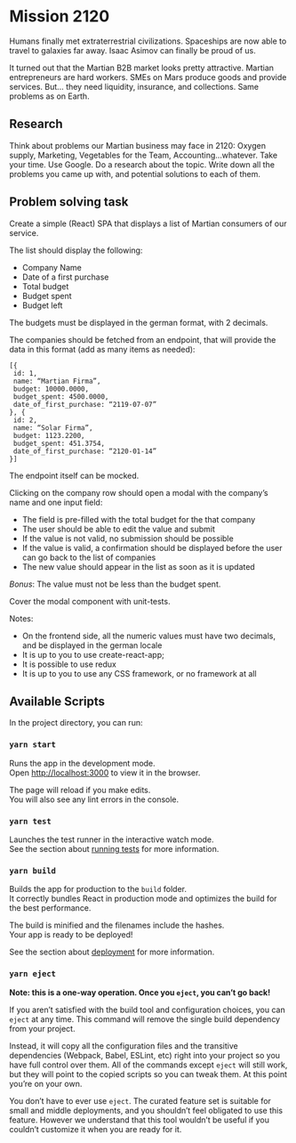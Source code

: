 # Mission 2120

Humans finally met extraterrestrial civilizations. Spaceships are now able to travel to galaxies far away. Isaac Asimov can finally be proud of us.

It turned out that the Martian B2B market looks pretty attractive. Martian entrepreneurs are hard workers. SMEs on Mars produce goods and provide services. But… they need liquidity, insurance, and collections. Same problems as on Earth.

## Research

Think about problems our Martian business may face in 2120: Oxygen supply, Marketing,
Vegetables for the Team, Accounting...whatever.
Take your time. Use Google. Do a research about the topic. Write down all the problems you
came up with, and potential solutions to each of them.

## Problem solving task

Create a simple (React) SPA that displays a list of Martian consumers of our service.

The list should display the following:

- Company Name
- Date of a first purchase
- Total budget
- Budget spent
- Budget left

The budgets must be displayed in the german format, with 2 decimals.

The companies should be fetched from an endpoint, that will provide the data in this format (add as many items as needed):

```
[{
 id: 1,
 name: “Martian Firma”,
 budget: 10000.0000,
 budget_spent: 4500.0000,
 date_of_first_purchase: “2119-07-07”
}, {
 id: 2,
 name: “Solar Firma”,
 budget: 1123.2200,
 budget_spent: 451.3754,
 date_of_first_purchase: “2120-01-14”
}]
```

The endpoint itself can be mocked.

Clicking on the company row should open a modal with the company’s name and one input field:

- The field is pre-filled with the total budget for the that company
- The user should be able to edit the value and submit
- If the value is not valid, no submission should be possible
- If the value is valid, a confirmation should be displayed before the user can go back to the list of companies
- The new value should appear in the list as soon as it is updated

_Bonus_: The value must not be less than the budget spent.

Cover the modal component with unit-tests.

Notes:

- On the frontend side, all the numeric values must have two decimals, and be displayed in the german locale
- It is up to you to use create-react-app;
- It is possible to use redux
- It is up to you to use any CSS framework, or no framework at all

## Available Scripts

In the project directory, you can run:

### `yarn start`

Runs the app in the development mode.<br />
Open [http://localhost:3000](http://localhost:3000) to view it in the browser.

The page will reload if you make edits.<br />
You will also see any lint errors in the console.

### `yarn test`

Launches the test runner in the interactive watch mode.<br />
See the section about [running tests](https://facebook.github.io/create-react-app/docs/running-tests) for more information.

### `yarn build`

Builds the app for production to the `build` folder.<br />
It correctly bundles React in production mode and optimizes the build for the best performance.

The build is minified and the filenames include the hashes.<br />
Your app is ready to be deployed!

See the section about [deployment](https://facebook.github.io/create-react-app/docs/deployment) for more information.

### `yarn eject`

**Note: this is a one-way operation. Once you `eject`, you can’t go back!**

If you aren’t satisfied with the build tool and configuration choices, you can `eject` at any time. This command will remove the single build dependency from your project.

Instead, it will copy all the configuration files and the transitive dependencies (Webpack, Babel, ESLint, etc) right into your project so you have full control over them. All of the commands except `eject` will still work, but they will point to the copied scripts so you can tweak them. At this point you’re on your own.

You don’t have to ever use `eject`. The curated feature set is suitable for small and middle deployments, and you shouldn’t feel obligated to use this feature. However we understand that this tool wouldn’t be useful if you couldn’t customize it when you are ready for it.
